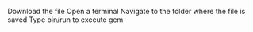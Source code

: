 Download the file
Open a terminal
Navigate to the folder where the file is saved
Type bin/run to execute gem